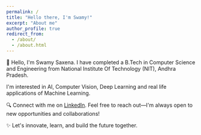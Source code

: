 ```yaml
---
permalink: /
title: "Hello there, I'm Swamy!"
excerpt: "About me"
author_profile: true
redirect_from: 
  - /about/
  - /about.html
---
```



👋 Hello, I'm Swamy Saxena. I have completed a B.Tech in Computer Science and Engineering from National Institute Of Technology (NIT), Andhra Pradesh.

I'm interested in AI, Computer Vision, Deep Learning and real life applications of Machine Learning. 

🔍 Connect with me on [LinkedIn](https://www.linkedin.com/in/swamy-saxena). Feel free to reach out—I'm always open to new opportunities and collaborations!

✨ Let's innovate, learn, and build the future together.

